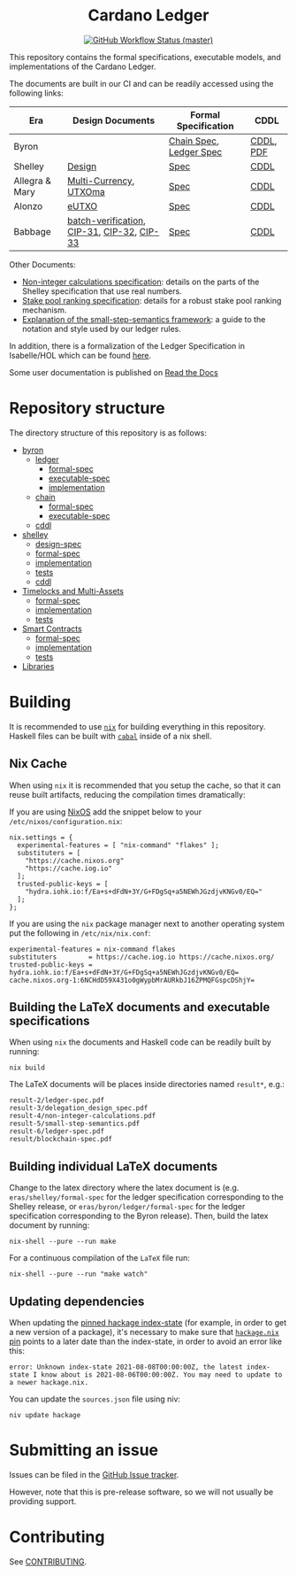 <h1 align="center">Cardano Ledger</h1>

<p align="center">
  <a href="https://github.com/input-output-hk/cardano-ledger/actions/workflows/haskell.yml">
    <img alt="GitHub Workflow Status (master)" src="https://img.shields.io/github/workflow/status/input-output-hk/cardano-ledger/Haskell%20CI/master.svg?style=for-the-badge" />
  </a>
</p>

This repository contains the formal specifications, executable models,
and implementations of the Cardano Ledger.

The documents are built in our CI and can be readily accessed using the
following links:

Era | Design Documents | Formal Specification | CDDL
----|------------------|----------------------|-----
Byron | | [Chain Spec](https://hydra.iohk.io/job/Cardano/cardano-ledger/byronChainSpec/latest/download-by-type/doc-pdf/blockchain-spec "Specification of the Blockchain Layer"), [Ledger Spec](https://hydra.iohk.io/job/Cardano/cardano-ledger/byronLedgerSpec/latest/download-by-type/doc-pdf/ledger-spec "A Formal Specification of the Cardano Ledger") | [CDDL](https://github.com/input-output-hk/cardano-ledger/tree/master/eras/byron/cddl-spec/byron.cddl), [PDF](https://hydra.iohk.io/job/Cardano/cardano-ledger/blocksCDDLSpec/latest/download-by-type/doc-pdf/binary)
Shelley | [Design](https://hydra.iohk.io/job/Cardano/cardano-ledger/delegationDesignSpec/latest/download-by-type/doc-pdf/delegation_design_spec "Design Specification for Delegation and Incentives in Cardano") | [Spec](https://hydra.iohk.io/job/Cardano/cardano-ledger/shelleyLedgerSpec/latest/download-by-type/doc-pdf/ledger-spec "A Formal Specification of the Cardano Ledger") | [CDDL](https://github.com/input-output-hk/cardano-ledger/tree/master/eras/shelley/test-suite/cddl-files)
Allegra & Mary | [Multi-Currency](https://eprint.iacr.org/2020/895 "Multi-Currency Ledgers"), [UTXOma](https://iohk.io/en/research/library/papers/utxoma-utxo-with-multi-asset-support/ "UTXOma:UTXO with Multi-Asset Support") | [Spec](https://hydra.iohk.io/job/Cardano/cardano-ledger/specs.shelley-ma/latest/download-by-type/doc-pdf/shelley-ma "A Formal Specification of the Cardano Ledger with a Native Multi-Asset Implementation") | [CDDL](https://github.com/input-output-hk/cardano-ledger/tree/master/eras/shelley-ma/test-suite/cddl-files)
Alonzo | [eUTXO](https://iohk.io/en/research/library/papers/the-extended-utxo-model/ "The Extended UTXO Model")| [Spec](https://hydra.iohk.io/job/Cardano/cardano-ledger/specs.alonzo-ledger/latest/download-by-type/doc-pdf/alonzo-changes "A Formal Specification of the Cardano Ledger integrating Plutus Core") | [CDDL](https://github.com/input-output-hk/cardano-ledger/tree/master/eras/alonzo/test-suite/cddl-files)
Babbage | [batch-verification](https://iohk.io/en/research/library/papers/on-uc-secure-range-extension-and-batch-verification-for-ecvrf/ "On UC-Secure Range Extension and Batch Verification for ECVRF"), [CIP-31](https://github.com/cardano-foundation/CIPs/pull/159 "Reference inputs"), [CIP-32](https://github.com/cardano-foundation/CIPs/pull/160 "Inline datums"), [CIP-33](https://github.com/cardano-foundation/CIPs/pull/161 "Reference scripts") | [Spec](https://hydra.iohk.io/job/Cardano/cardano-ledger/specs.babbage-ledger/latest/download-by-type/doc-pdf/babbage-changes "Formal Specification of the Cardano Ledger for the Babbage era") | [CDDL](https://github.com/input-output-hk/cardano-ledger/tree/master/eras/babbage/test-suite/cddl-files)


Other Documents:
- [Non-integer calculations specification](https://hydra.iohk.io/job/Cardano/cardano-ledger/nonIntegerCalculations/latest/download-by-type/doc-pdf/non-integer-calculations): details on the parts of the Shelley specification that use real numbers.
- [Stake pool ranking specification](https://hydra.iohk.io/job/Cardano/cardano-ledger/specs.pool-ranking/latest/download-by-type/doc-pdf/pool-ranking): details for a robust stake pool ranking mechanism.
- [Explanation of the small-step-semantics framework](https://hydra.iohk.io/job/Cardano/cardano-ledger/semanticsSpec/latest/download-by-type/doc-pdf/small-step-semantics): a guide to the notation and style used by our ledger rules.

In addition, there is a formalization of the Ledger Specification in Isabelle/HOL which can be found [here](https://github.com/input-output-hk/fm-ledger-formalization).

Some user documentation is published on [Read the Docs](https://cardano-ledger.readthedocs.io/en/latest)

# Repository structure

The directory structure of this repository is as follows:

- [byron](./eras/byron)
  - [ledger](./eras/byron/ledger)
    - [formal-spec](./eras/byron/ledger/formal-spec)
    - [executable-spec](./eras/byron/ledger/executable-spec)
    - [implementation](./eras/byron/ledger/impl)
  - [chain](./eras/byron/chain)
    - [formal-spec](./eras/byron/chain/formal-spec)
    - [executable-spec](./eras/byron/chain/executable-spec)
  - [cddl](./eras/byron/cddl-spec)
- [shelley](./eras/shelley)
  - [design-spec](./eras/shelley/design-spec)
  - [formal-spec](./eras/shelley/formal-spec)
  - [implementation](./eras/shelley/impl)
  - [tests](./eras/shelley/test-suite)
  - [cddl](./eras/shelley/test-suite/cddl-files)
- [Timelocks and Multi-Assets](./eras/shelley-ma)
    - [formal-spec](./eras/shelley-ma/formal-spec)
    - [implementation](./eras/shelley-ma/impl)
    - [tests](./eras/shelley-ma/test-suite)
- [Smart Contracts](./eras/alonzo)
    - [formal-spec](./eras/alonzo/formal-spec)
    - [implementation](./eras/alonzo/impl)
    - [tests](./eras/alonzo/test-suite)
- [Libraries](./libs)

# Building

It is recommended to use [`nix`](https://nixos.org/nix/download.html) for building everything in this repository.
Haskell files can be built with [`cabal`](https://www.haskell.org/cabal/) inside of a nix shell.

## Nix Cache

When using `nix` it is recommended that you setup the cache, so that it can
reuse built artifacts, reducing the compilation times dramatically:

If you are using [NixOS](https://nixos.org/) add the snippet below to your
`/etc/nixos/configuration.nix`:

```
nix.settings = {
  experimental-features = [ "nix-command" "flakes" ];
  substituters = [
    "https://cache.nixos.org"
    "https://cache.iog.io"
  ];
  trusted-public-keys = [
    "hydra.iohk.io:f/Ea+s+dFdN+3Y/G+FDgSq+a5NEWhJGzdjvKNGv0/EQ="
  ];
};
```

If you are using the `nix` package manager next to another operating system put
the following in `/etc/nix/nix.conf`:

```
experimental-features = nix-command flakes
substituters        = https://cache.iog.io https://cache.nixos.org/
trusted-public-keys = hydra.iohk.io:f/Ea+s+dFdN+3Y/G+FDgSq+a5NEWhJGzdjvKNGv0/EQ= cache.nixos.org-1:6NCHdD59X431o0gWypbMrAURkbJ16ZPMQFGspcDShjY=
```

## Building the LaTeX documents and executable specifications

When using `nix` the documents and Haskell code can be readily
built by running:

```shell
nix build
```

The LaTeX documents will be places inside directories named `result*`, e.g.:

```shell
result-2/ledger-spec.pdf
result-3/delegation_design_spec.pdf
result-4/non-integer-calculations.pdf
result-5/small-step-semantics.pdf
result-6/ledger-spec.pdf
result/blockchain-spec.pdf
```


## Building individual LaTeX documents


Change to the latex directory where the latex document is (e.g. `eras/shelley/formal-spec`
for the ledger specification corresponding to the Shelley release, or
`eras/byron/ledger/formal-spec` for the ledger specification corresponding to
the Byron release). Then, build the latex document by running:

```shell
nix-shell --pure --run make
```

For a continuous compilation of the `LaTeX` file run:

```shell
nix-shell --pure --run "make watch"
```

## Updating dependencies

When updating the [pinned hackage index-state](https://github.com/input-output-hk/cardano-ledger/blob/master/cabal.project) (for example, in order to get a new version of a package), it's necessary to make sure that [`hackage.nix` pin](https://github.com/input-output-hk/cardano-ledger/blob/master/nix/sources.json) points to a later date than the index-state, in order to avoid an error like this:
```
error: Unknown index-state 2021-08-08T00:00:00Z, the latest index-state I know about is 2021-08-06T00:00:00Z. You may need to update to a newer hackage.nix.
```

You can update the `sources.json` file using niv:
```
niv update hackage
```

# Submitting an issue

Issues can be filed in the [GitHub Issue tracker](https://github.com/input-output-hk/cardano-ledger/issues).

However, note that this is pre-release software, so we will not usually be providing support.

# Contributing

See [CONTRIBUTING](https://github.com/input-output-hk/cardano-ledger/blob/master/CONTRIBUTING.md).
